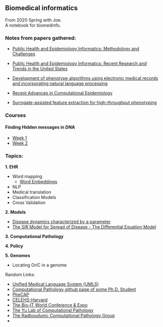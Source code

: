 ## Biomedical informatics

From 2020 Spring with Joe.\
A notebook for biomedinfo. 

### Notes from papers gathered:
- [Public Health and Epidemiology Informatics: Methodology and Challenges](https://ningkko.github.io/Biomedinfo/paper/PublicHealthandEpidemiologyInformatics.html)

- [Public Health and Epidemiology Informatics: Recent Research and Trends in the United States](https://ningkko.github.io/Biomedinfo/paper/Public%20Health%20and%20Epidemiology%20Informatics_%20Recent%20Research%20and%20Trends%20in%20the%20United%20States/PublicHealthandEpidemiologyInformaticsRecentR.html)

- [Development of phenotype algorithms using electronic medical records and incorporating natural language processing](https://ningkko.github.io/Biomedinfo/paper/Development%20of%20phenotype%20algorithms%20using%20electronic%20medical%20records%20and%20incorporating%20natural%20language%20processing/Developmentofphenotypealgorithmsusingelectron.html)


- [Recent Advances in Computational Epidemiology](https://ningkko.github.io/Biomedinfo/paper/RecentAdvancesinComputationalEpidemiology.html)

- [Surrogate-assisted feature extraction for high-throughput phenotyping](https://ningkko.github.io/Biomedinfo/paper/Surrogate-assisted_feature%20extraction_for%20high-throughput_phenotyping/Surrogateassistedfeatureextractionforhighthro.html)
### Courses
#### Finding Hidden messages in DNA
- [Week 1](https://ningkko.github.io/Biomedinfo/course/Finding%20Hidden%20Messages%20in%20DNA/Week1/w1.html)
- [Week 2](https://ningkko.github.io/Biomedinfo/course/Finding%20Hidden%20Messages%20in%20DNA/Week2/w2.html)
### Topics:

**1. EHR**
- Word mapping
    - [Word Embeddings](https://ningkko.github.io/Biomedinfo/paper/Word%20Embeddings/WordEmbeddings.html)
- NLP
- Medical translation
- Classification Models
- Cross Validation

**2. Models**
- [Disease dynamics characterized by a parameter](https://ningkko.github.io/Biomedinfo/paper/R_0Model.html)
- [The SIR Model for Spread of Disease - The Differential Equation Model](https://www.maa.org/press/periodicals/loci/joma/the-sir-model-for-spread-of-disease-the-differential-equation-model)

**3. Computational Pathology**

**4. Policy**

**5. Genomes**
- Locating OriC in a genome 



Random Links:
- [Unified Medical Language System (UMLS)](https://www.nlm.nih.gov/research/umls/index.html)
- [Computational Pathology github page of some Ph.D. Student](https://slwu89.github.io/)
- [PheCAP](https://celehs.github.io/PheCAP/)
- [CELEHS-Harvard](https://celehs.hms.harvard.edu/)
- [The Bio-IT World Conference & Expo](https://www.bio-itworldexpo.com/)
- [The Yu Lab of Computational Pathology](https://khyulab.github.io/)
- [The Radboudumc Computational Pathology Group](https://www.computationalpathologygroup.eu/)
- [](http://www.stat.tsinghua.edu.cn/teambuilder/faculty/yusheng/)